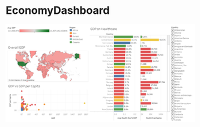 # EconomyDashboard
<p align="center">
  <a href="https://public.tableau.com/app/profile/malaika.n7402/viz/EconomyDashboard_16890096177900/EconomyDashboard">
  <img src="Economy Dashboard.png">
</a>
</p>

